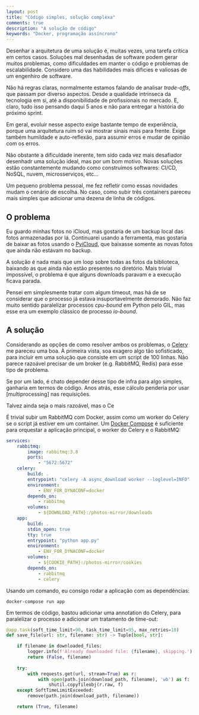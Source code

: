 ```yaml
---
layout: post
title: "Código simples, solução complexa"
comments: true
description: "A solução de código"
keywords: "Docker, programação assíncrono"
---
```


Desenhar a arquitetura de uma solução é, muitas vezes, uma tarefa crítica em certos casos. Soluções mal desenhadas de software podem gerar muitos problemas, como dificuldades em manter o código e problemas de escalabilidade. Considero uma das habilidades mais díficies e valiosas de um engenhiro de software.

Não há regras claras,  normalmente estamos falando de analisar *trade-offs*, que passam por diverso aspectos. Desde a qualidade intrinseca da tecnologia em si, até a disponibilidade de profissionais no mercado. E, claro, tudo isso pensando daqui 5 anos e não para entregar a história do próximo sprint.

Em geral, evoluir nesse aspecto exige bastante tempo de experiência, porque uma arquitetura ruim só vai mostrar sinais mais para frente. Exige também humildade e auto-reflexão, para assumir erros e mudar de opinião com os erros.

Não obstante a dificuldade inerente, tem sido cada vez mais desafiador desenhadr uma solução ideal, mas por um bom motivo. Novas soluções estão constantemente mudando como construímos softwares: CI/CD, NoSQL, nuvem, microsserviços, etc...

Um pequeno problema pessoal, me fez refletir como essas novidades mudam o cenário de escolha. No caso, como subir três containers pareceu mais simples que adicionar uma dezena de linha de códigos.

## O problema

Eu guardo minhas fotos no iCloud, mas gostaria de um backup local das fotos armazenadas por lá. Continuarei usando a ferramenta, mas gostaria de baixar as fotos usando o [PyiCloud](https://pypi.org/project/pyicloud/), que baixasse somente as novas fotos que ainda não estavam no backup. 

A solução é nada mais que um loop sobre todas as fotos da biblioteca, baixando as que ainda não estão presentes no diretório. Mais trivial impossível, o problema é que alguns downloads paravam e a execução ficava parada.

Pensei em simplesmente tratar com algum timeout, mas há de se considerar que o processo já estava insuportavelmente demorado. Não faz muito sentido paralelizar processos *cpu-bound* em Python pelo GIL, mas esse era um exemplo clássico de processo *io-bound*. 


## A solução

Considerando as opções de como resolver ambos os problemas, o [Celery](https://docs.celeryproject.org/en/stable/) me pareceu uma boa. À primeira vista, soa exagero algo tão sofisticado, para incluir em uma solução que consiste em um script de 100 linhas. Não parece razoável precisar de um broker (e.g. RabbitMQ, Redis) para esse tipo de problema.

Se por um lado, é chato depender desse tipo de infra para algo simples, ganharia em termos de código. Anos atrás, esse cálculo penderia por usar [multiprocessing] nas requisições. 

Talvez ainda seja o mais razoável, mas o Ce

É trivial subir um RabbitMQ com Docker, assim como um worker do Celery se o script já estiver em um container. Um [Docker Compose](https://docs.docker.com/compose/) é suficiente para orquestar a aplicação principal, o worker do Celery e o RabbitMQ:

```yaml
services:
    rabbitmq:
        image: rabbitmq:3.8
        ports:
            - "5672:5672"
    celery:
        build: .
        entrypoint: "celery -A async_download worker --loglevel=INFO"
        environment:
            - ENV_FOR_DYNACONF=docker
        depends_on:
            - rabbitmq
        volumes: 
            - ${DOWNLOAD_PATH}:/photos-mirror/downloads
    app:
        build: .
        stdin_open: true
        tty: true
        entrypoint: "python app.py"
        environment:
            - ENV_FOR_DYNACONF=docker
        volumes:
            - ${COOKIE_PATH}:/photos-mirror/cookies
        depends_on:
            - rabbitmq
            - celery
```

Usando um comando, eu consigo rodar a aplicação com as dependências: 

`docker-compose run app`

Em termos de código, bastou adicionar uma annotation do Celery, para paralelizar o processo e adicionar um tratamento de time-out:

```python
@app.task(soft_time_limit=90, task_time_limit=95, max_retries=10)
def save_file(url: str, filename: str) -> Tuple[bool, str]:

    if filename in downloaded_files:
        logger.info(f'Already downloaded file: {filename}, skipping.')
        return (False, filename)
    
    try:
        with requests.get(url, stream=True) as r:
            with open(path.join(download_path, filename), 'wb') as f:
                shutil.copyfileobj(r.raw, f)
    except SoftTimeLimitExceeded:
        remove(path.join(download_path, filename))

    return (True, filename)

```

